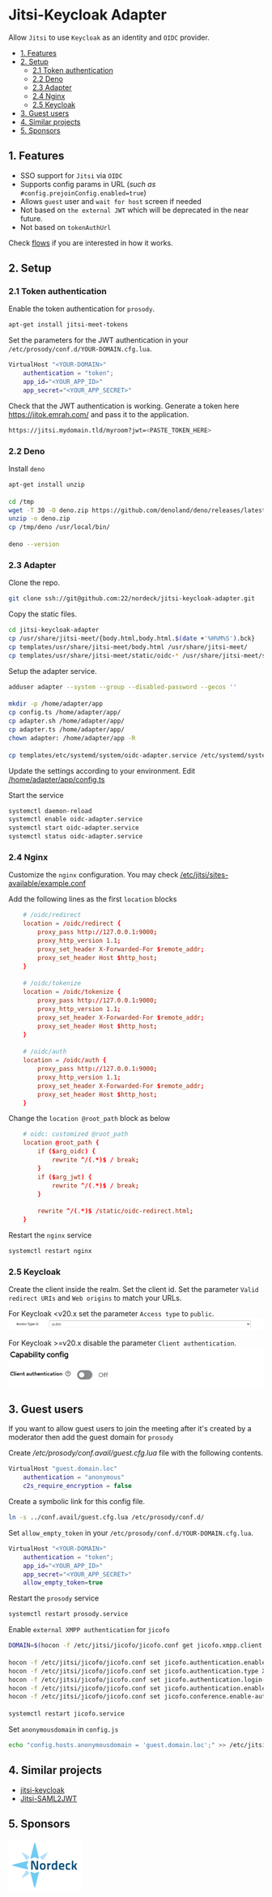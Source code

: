 # Jitsi-Keycloak Adapter

Allow `Jitsi` to use `Keycloak` as an identity and `OIDC` provider.

- [1. Features](#1-features)
- [2. Setup](#2-setup)
  - [2.1 Token authentication](#21-token-authentication)
  - [2.2 Deno](#22-deno)
  - [2.3 Adapter](#23-adapter)
  - [2.4 Nginx](#24-nginx)
  - [2.5 Keycloak](#25-keycloak)
- [3. Guest users](#3-guest-users)
- [4. Similar projects](#4-similar-projects)
- [5. Sponsors](#5-sponsors)

## 1. Features

- SSO support for `Jitsi` via `OIDC`
- Supports config params in URL (_such as_ `#config.prejoinConfig.enabled=true`)
- Allows `guest` user and `wait for host` screen if needed
- Not based on `the external JWT` which will be deprecated in the near future.
- Not based on `tokenAuthUrl`

Check [flows](./docs/flows.txt) if you are interested in how it works.

## 2. Setup

### 2.1 Token authentication

Enable the token authentication for `prosody`.

```bash
apt-get install jitsi-meet-tokens
```

Set the parameters for the JWT authentication in your `/etc/prosody/conf.d/YOUR-DOMAIN.cfg.lua`.

```lua
VirtualHost "<YOUR-DOMAIN>"
    authentication = "token";
    app_id="<YOUR_APP_ID>"
    app_secret="<YOUR_APP_SECRET>"
```

Check that the JWT authentication is working. Generate a token here https://jitok.emrah.com/ and pass it to the application.

```bash
https://jitsi.mydomain.tld/myroom?jwt=<PASTE_TOKEN_HERE>
```

### 2.2 Deno

Install `deno`

```bash
apt-get install unzip

cd /tmp
wget -T 30 -O deno.zip https://github.com/denoland/deno/releases/latest/download/deno-x86_64-unknown-linux-gnu.zip
unzip -o deno.zip
cp /tmp/deno /usr/local/bin/

deno --version
```

### 2.3 Adapter

Clone the repo.

```bash
git clone ssh://git@github.com:22/nordeck/jitsi-keycloak-adapter.git
```

Copy the static files.

```bash
cd jitsi-keycloak-adapter
cp /usr/share/jitsi-meet/{body.html,body.html.$(date +'%H%M%S').bck}
cp templates/usr/share/jitsi-meet/body.html /usr/share/jitsi-meet/
cp templates/usr/share/jitsi-meet/static/oidc-* /usr/share/jitsi-meet/static/
```

Setup the adapter service.

```bash
adduser adapter --system --group --disabled-password --gecos ''

mkdir -p /home/adapter/app
cp config.ts /home/adapter/app/
cp adapter.sh /home/adapter/app/
cp adapter.ts /home/adapter/app/
chown adapter: /home/adapter/app -R

cp templates/etc/systemd/system/oidc-adapter.service /etc/systemd/system/
```

Update the settings according to your environment. Edit
[/home/adapter/app/config.ts](./config.ts)

Start the service

```bash
systemctl daemon-reload
systemctl enable oidc-adapter.service
systemctl start oidc-adapter.service
systemctl status oidc-adapter.service
```

### 2.4 Nginx

Customize the `nginx` configuration. You may check
[/etc/jitsi/sites-available/example.conf](.//templates/etc/nginx/sites-available/example.conf)

Add the following lines as the first `location` blocks

```conf
    # /oidc/redirect
    location = /oidc/redirect {
        proxy_pass http://127.0.0.1:9000;
        proxy_http_version 1.1;
        proxy_set_header X-Forwarded-For $remote_addr;
        proxy_set_header Host $http_host;
    }

    # /oidc/tokenize
    location = /oidc/tokenize {
        proxy_pass http://127.0.0.1:9000;
        proxy_http_version 1.1;
        proxy_set_header X-Forwarded-For $remote_addr;
        proxy_set_header Host $http_host;
    }

    # /oidc/auth
    location = /oidc/auth {
        proxy_pass http://127.0.0.1:9000;
        proxy_http_version 1.1;
        proxy_set_header X-Forwarded-For $remote_addr;
        proxy_set_header Host $http_host;
    }
```

Change the `location @root_path` block as below

```conf
    # oidc: customized @root_path
    location @root_path {
        if ($arg_oidc) {
            rewrite ^/(.*)$ / break;
        }
        if ($arg_jwt) {
            rewrite ^/(.*)$ / break;
        }

        rewrite ^/(.*)$ /static/oidc-redirect.html;
    }
```

Restart the `nginx` service

```bash
systemctl restart nginx
```

### 2.5 Keycloak

Create the client inside the realm. Set the client id. Set the parameter `Valid redirect URIs` and `Web origins` to match your URLs.

For Keycloak <v20.x set the parameter `Access type` to `public`.
![Screenshot Keycloak pre-20](docs/images/Keycloak-pre20.png)

For Keycloak >=v20.x disable the parameter `Client authentication`.
![Screenshot Keycloak 20](docs/images/Keycloak-20.png)

## 3. Guest users

If you want to allow guest users to join the meeting after it's created by a
moderator then add the guest domain for `prosody`

Create _/etc/prosody/conf.avail/guest.cfg.lua_ file with the following contents.

```lua
VirtualHost "guest.domain.loc"
    authentication = "anonymous"
    c2s_require_encryption = false
```

Create a symbolic link for this config file.

```bash
ln -s ../conf.avail/guest.cfg.lua /etc/prosody/conf.d/
```

Set `allow_empty_token` in your `/etc/prosody/conf.d/YOUR-DOMAIN.cfg.lua`.

```lua
VirtualHost "<YOUR-DOMAIN>"
    authentication = "token";
    app_id="<YOUR_APP_ID>"
    app_secret="<YOUR_APP_SECRET>"
    allow_empty_token=true
```

Restart the `prosody` service

```bash
systemctl restart prosody.service
```

Enable `external XMPP authentication` for `jicofo`

```bash
DOMAIN=$(hocon -f /etc/jitsi/jicofo/jicofo.conf get jicofo.xmpp.client.xmpp-domain)

hocon -f /etc/jitsi/jicofo/jicofo.conf set jicofo.authentication.enabled true
hocon -f /etc/jitsi/jicofo/jicofo.conf set jicofo.authentication.type XMPP
hocon -f /etc/jitsi/jicofo/jicofo.conf set jicofo.authentication.login-url $DOMAIN
hocon -f /etc/jitsi/jicofo/jicofo.conf set jicofo.authentication.enable-auto-login false
hocon -f /etc/jitsi/jicofo/jicofo.conf set jicofo.conference.enable-auto-owner false

systemctl restart jicofo.service
```

Set `anonymousdomain` in `config.js`

```bash
echo "config.hosts.anonymousdomain = 'guest.domain.loc';" >> /etc/jitsi/meet/*-config.js
```

## 4. Similar projects

- [jitsi-keycloak](https://github.com/D3473R/jitsi-keycloak)
- [Jitsi-SAML2JWT](https://github.com/Renater/Jitsi-SAML2JWT)

## 5. Sponsors

[![Nordeck](docs/images/nordeck.png)](https://nordeck.net/)

